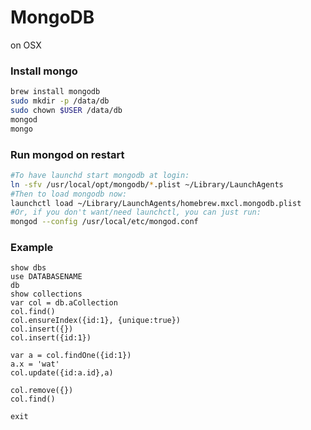 # MongoDB
on OSX

### Install mongo
```bash
brew install mongodb
sudo mkdir -p /data/db
sudo chown $USER /data/db
mongod
mongo
```

### Run mongod on restart
```bash
#To have launchd start mongodb at login:
ln -sfv /usr/local/opt/mongodb/*.plist ~/Library/LaunchAgents
#Then to load mongodb now:
launchctl load ~/Library/LaunchAgents/homebrew.mxcl.mongodb.plist
#Or, if you don't want/need launchctl, you can just run:
mongod --config /usr/local/etc/mongod.conf
```

### Example
```mongo
show dbs
use DATABASENAME
db
show collections
var col = db.aCollection
col.find()
col.ensureIndex({id:1}, {unique:true})
col.insert({})
col.insert({id:1})

var a = col.findOne({id:1})
a.x = 'wat'
col.update({id:a.id},a)

col.remove({})
col.find()

exit
```

